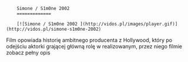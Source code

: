
        Simone / S1m0ne 2002 
        =============
        
        [![Simone / S1m0ne 2002 ](http://vidos.pl/images/player.gif)](http://vidos.pl/simone-s1m0ne-2002)
        
        
 Film opowiada historię ambitnego producenta z Hollywood, który po odejściu aktorki grającej główną rolę w realizowanym, przez niego filmie zobacz pełny opis
    